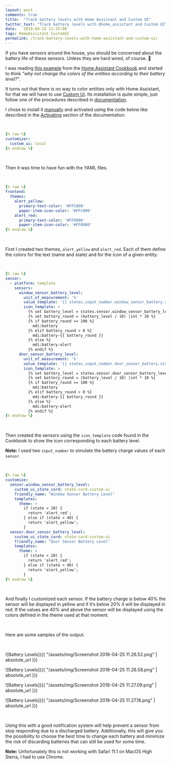 ```yaml
---
layout: post
comments: true
title:  "Track battery levels with Home Assistant and Custom UI"
twitter_text: "Track battery levels with @home_assistant and Custom UI"
date:   2018-04-25 11:25:00
tags: HomeAssistant CustomUI
permalink: /track-battery-levels-with-home-assistant-and-custom-ui/
---
```

<!-- markdownlint-disable html -->
If you have sensors around the house, you should be concerned about the battery life of these sensors. Unless they are hard wired, of course. 🙂

I was reading [this example](https://www.home-assistant.io/cookbook/track_battery_level/) from the [Home Assistant Cookbook](https://www.home-assistant.io/cookbook) and started to think *"why not change the colors of the entities according to their battery level?"*.

It turns out that there is no way to color entities only with Home Assistant, for that we will have to use [Custom UI](https://github.com/andrey-git/home-assistant-custom-ui). Its installation is quite simple, just follow one of the procedures described in [documentation](https://github.com/andrey-git/home-assistant-custom-ui/blob/master/docs/installing.md).

I chose to install it [manually](https://github.com/andrey-git/home-assistant-custom-ui/blob/master/docs/installing.md#manual-install) and activated using the code below like described in the [Activating](https://github.com/andrey-git/home-assistant-custom-ui/blob/master/docs/activating.md) section of the documentation.

<br />

```yaml
{% raw %}
customizer:
  custom_ui: local
{% endraw %}
```

<br />

Then it was time to have fun with the YAML files.

<br />

```yaml
{% raw %}
frontend:
  themes:
    alert_yellow:
      primary-text-color: '#FFC000'
      paper-item-icon-color: '#FFC000'
    alert_red:
      primary-text-color: '#FF0000'
      paper-item-icon-color: '#FF0000'
{% endraw %}
```

<br />

First I created two themes, `alert_yellow` and `alert_red`. Each of them define the colors for the text \(name and state\) and for the icon of a given entity.

<br />

```yaml
{% raw %}
sensor:
  - platform: template
    sensors:
      window_sensor_battery_level:
        unit_of_measurement: '%'
        value_template: '{{ states.input_number.window_sensor_battery.state|int }}'
        icon_template: >
          {% set battery_level = states.sensor.window_sensor_battery_level.state|default(0)|int %}
          {% set battery_round = (battery_level / 10) |int * 10 %}
          {% if battery_round >= 100 %}
            mdi:battery
          {% elif battery_round > 0 %}
            mdi:battery-{{ battery_round }}
          {% else %}
            mdi:battery-alert
          {% endif %}
      door_sensor_battery_level:
        unit_of_measurement: '%'
        value_template: '{{ states.input_number.door_sensor_battery.state|int }}'
        icon_template: >
          {% set battery_level = states.sensor.door_sensor_battery_level.state|default(0)|int %}
          {% set battery_round = (battery_level / 10) |int * 10 %}
          {% if battery_round >= 100 %}
            mdi:battery
          {% elif battery_round > 0 %}
            mdi:battery-{{ battery_round }}
          {% else %}
            mdi:battery-alert
          {% endif %}
{% endraw %}
```

<br />

Then created the sensors using the `icon_template` code found in the Cookbook to show the icon corresponding to each battery level.

**Note:** I used two `input_number` to simulate the battery charge values of each `sensor`.

<br />

```yaml
{% raw %}
customize:
  sensor.window_sensor_battery_level:
    custom_ui_state_card: state-card-custom-ui
    friendly_name: "Window Sensor Battery Level"
    templates:
      theme: >
        if (state < 20) {
          return 'alert_red';
        } else if (state < 40) {
          return 'alert_yellow';
        }
  sensor.door_sensor_battery_level:
    custom_ui_state_card: state-card-custom-ui
    friendly_name: "Door Sensor Battery Level"
    templates:
      theme: >
        if (state < 20) {
          return 'alert_red';
        } else if (state < 40) {
          return 'alert_yellow';
        }
{% endraw %}
```

<br />

And finally I customized each sensor. If the battery charge is below 40% the sensor will be displayed in yellow and if it’s below 20% it will be displayed in red. If the values are 40% and above the sensor will be displayed using the colors defined in the theme used at that moment.

<br />

Here are some samples of the output.

<br />

![Battery Levels]({{ "/assets/img/Screenshot 2018-04-25 11.26.52.png" | absolute_url }})

![Battery Levels]({{ "/assets/img/Screenshot 2018-04-25 11.26.58.png" | absolute_url }})

![Battery Levels]({{ "/assets/img/Screenshot 2018-04-25 11.27.09.png" | absolute_url }})

![Battery Levels]({{ "/assets/img/Screenshot 2018-04-25 11.27.16.png" | absolute_url }})

<br />

Using this with a good notification system will help prevent a sensor from stop responding due to a discharged battery. Additionally, this will give you the possibility to choose the best time to change each battery and minimize the risk of discarding batteries that can still be used for some time.

**Note:** Unfortunately this is not working with Safari 11.1 on MacOS High Sierra, I had to use Chrome.
